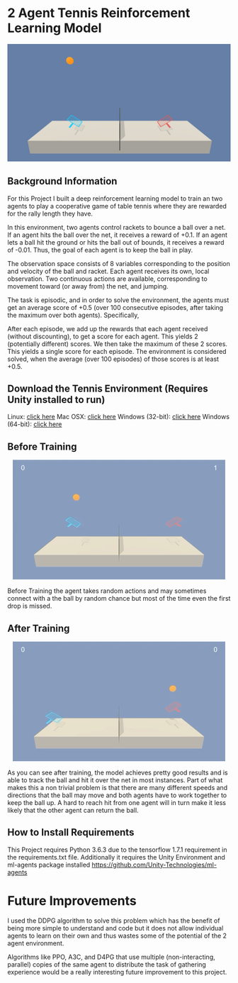 # 2 Agent Tennis Reinforcement Learning Model


<div style="text-align:center"><img src="/tennis.png" /></div>

## Background Information
For this Project I built a deep reinforcement learning model to train an two agents to play a cooperative game of table tennis where they are rewarded for the rally length they have.

In this environment, two agents control rackets to bounce a ball over a net. If an agent hits the ball over the net, it receives a reward of +0.1. If an agent lets a ball hit the ground or hits the ball out of bounds, it receives a reward of -0.01. Thus, the goal of each agent is to keep the ball in play.

The observation space consists of 8 variables corresponding to the position and velocity of the ball and racket. Each agent receives its own, local observation. Two continuous actions are available, corresponding to movement toward (or away from) the net, and jumping.

The task is episodic, and in order to solve the environment, the agents must get an average score of +0.5 (over 100 consecutive episodes, after taking the maximum over both agents). Specifically,

After each episode, we add up the rewards that each agent received (without discounting), to get a score for each agent. This yields 2 (potentially different) scores. We then take the maximum of these 2 scores.
This yields a single score for each episode.
The environment is considered solved, when the average (over 100 episodes) of those scores is at least +0.5.


## Download the Tennis Environment (Requires Unity installed to run)

Linux: [click here](https://s3-us-west-1.amazonaws.com/udacity-drlnd/P3/Tennis/Tennis_Linux.zip)
Mac OSX: [click here](https://s3-us-west-1.amazonaws.com/udacity-drlnd/P3/Tennis/Tennis.app.zip)
Windows (32-bit): [click here](https://s3-us-west-1.amazonaws.com/udacity-drlnd/P3/Tennis/Tennis_Windows_x86.zip)
Windows (64-bit): [click here](https://s3-us-west-1.amazonaws.com/udacity-drlnd/P3/Tennis/Tennis_Windows_x86_64.zip)

## Before Training

<div style="text-align:center"><img src="/Untrained.gif" /></div>

Before Training the agent takes random actions and may sometimes connect with a the ball by random chance but most of the time even the first drop is missed.

## After Training

<div style="text-align:center"><img src="/Trained.gif" /></div>

As you can see after training, the model achieves pretty good results and is able to track the ball and hit it over the net in most instances. Part of what makes this a non trivial problem is that there are many different speeds and directions that the ball may move and both agents have to work together to keep the ball up. A hard to reach hit from one agent will in turn make it less likely that the other agent can return the ball. 

## How to Install Requirements

This Project requires Python 3.6.3 due to the tensorflow 1.7.1 requirement in the requirements.txt file. Additionally it requires the Unity Environment and ml-agents package installed https://github.com/Unity-Technologies/ml-agents



# Future Improvements

I used the DDPG algorithm to solve this problem which has the benefit of being more simple to understand and code but it does not allow individual agents to learn on their own and thus wastes some of the potential of the 2 agent environment. 

Algorithms like PPO, A3C, and D4PG that use multiple (non-interacting, parallel) copies of the same agent to distribute the task of gathering experience would be a really interesting future improvement to this project.
